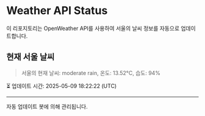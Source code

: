 
# Weather API Status

이 리포지토리는 OpenWeather API를 사용하여 서울의 날씨 정보를 자동으로 업데이트합니다.

## 현재 서울 날씨
> 서울의 현재 날씨: moderate rain, 온도: 13.52°C, 습도: 94%

⏳ 업데이트 시간: 2025-05-09 18:22:22 (UTC)

---
자동 업데이트 봇에 의해 관리됩니다.
